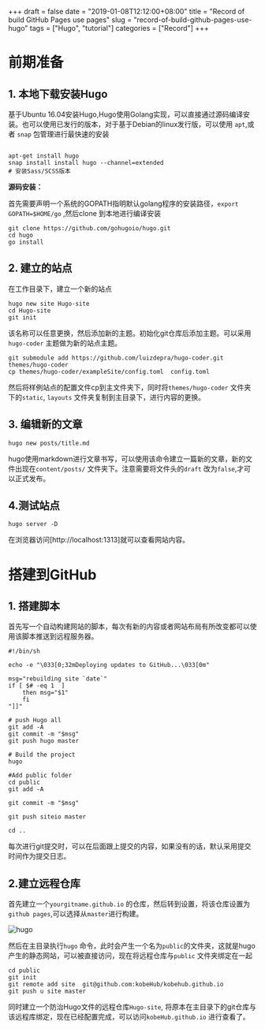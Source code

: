 +++
draft = false
date = "2019-01-08T12:12:00+08:00"
title = "Record of build GitHub Pages use pages"
slug = "record-of-build-github-pages-use-hugo" 
tags = ["Hugo", "tutorial"]
categories = ["Record"]
+++

# 前期准备

## 1. 本地下载安装Hugo

基于Ubuntu 16.04安装Hugo,Hugo使用Golang实现，可以直接通过源码编译安装。也可以使用已发行的版本，对于基于Debian的linux发行版，可以使用 `apt`,或者  `snap` 包管理进行最快速的安装

```shell

apt-get install hugo
snap install install hugo --channel=extended
# 安装Sass/SCSS版本
```

**源码安装：**

首先需要声明一个系统的GOPATH指明默认golang程序的安装路径，`export GOPATH=$HOME/go` ,然后clone 到本地进行编译安装

```
git clone https://github.com/gohugoio/hugo.git
cd hugo
go install
```

## 2. 建立的站点

在工作目录下，建立一个新的站点

```shell
hugo new site Hugo-site
cd Hugo-site
git init 
```

该名称可以任意更换，然后添加新的主题。初始化git仓库后添加主题。可以采用`hugo-coder` 主题做为新的站点主题。

```shell
git submodule add https://github.com/luizdepra/hugo-coder.git themes/hugo-coder
cp themes/hugo-coder/exampleSite/config.toml  config.toml 
```

然后将样例站点的配置文件cp到主文件夹下，同时将`themes/hugo-coder` 文件夹下的`static`, `layouts` 文件夹复制到主目录下，进行内容的更换。

## 3. 编辑新的文章

`hugo new posts/title.md` 

hugo使用markdown进行文章书写，可以使用该命令建立一篇新的文章，新的文件出现在`content/posts/` 文件夹下。注意需要将文件头的`draft` 改为`false`,才可以正式发布。

## 4.测试站点

```
hugo server -D
```

在浏览器访问[http://localhost:1313]就可以查看网站内容。

# 搭建到GitHub

## 1. 搭建脚本

首先写一个自动构建网站的脚本，每次有新的内容或者网站布局有所改变都可以使用该脚本推送到远程服务器。

```shell
#!/bin/sh 

echo -e "\033[0;32mDeploying updates to GitHub...\033[0m"

msg="rebuilding site `date`"
if [ $# -eq 1  ]
    then msg="$1"
    fi
"]]"

# push Hugo all
git add -A
git commit -m "$msg"
git push hugo master

# Build the project
hugo 

#Add public folder
cd public
git add -A

git commit -m "$msg"

git push siteio master

cd ..
```

每次进行git提交时，可以在后面跟上提交的内容，如果没有的话，默认采用提交时间作为提交日志。

## 2.建立远程仓库

首先建立一个`yourgitname.github.io` 的仓库，然后转到设置，将该仓库设置为`github pages`,可以选择从`master`进行构建。

![hugo](http://media.innohub.top/190108-hugo.png)

然后在主目录执行`hugo` 命令，此时会产生一个名为`public`的文件夹，这就是hugo产生的静态网站，可以被直接访问，现在将远程仓库与`public` 文件夹绑定在一起

```shell
cd public 
git init 
git remote add site  git@github.com:kobeHub/kobehub.github.io
git push u site master
```

同时建立一个防治Hugo文件的远程仓库`Hugo-site`, 将原本在主目录下的git仓库与该远程库绑定，现在已经配置完成，可以访问`kobeHub.github.io` 进行查看了。

